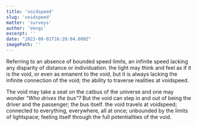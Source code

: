 ```yaml
---
title: 'voidspeed'
slug: 'voidspeed'
matter: 'surveys'
author: 'Vengi'
excerpt: ''
date: "2023-09-01T16:20:04.000Z"
imagePath: ''
---
```


Referring to an absence of bounded speed limits, an infinite speed lacking any disparity of distance or individuation. the light may think and feel as if it is the void, or even as emanent to the void, but it is always lacking the infinite connection of the void; the ability to traverse realities at voidspeed.

The void may take a seat on the catbus of the universe and one may wonder _"Who drives the bus"?_ But the void can step in and out of being the driver and the passenger; the bus itself. the void travels at voidspeed; connected to everything, everywhere, all at once; unbounded by the limits of lightspace; feeling itself through the full potentialities of the void.